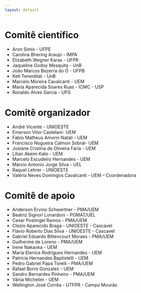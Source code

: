 ```yaml
---
layout: default
---
```


<h1 class="display-5 mb-3">
Comitê científico 
</h1>

 - Aron Simis - UFPE
 - Carolina Bhering Araujo - IMPA
 - Elizabeth Wegner Karas - UFPR
 - Jaqueline Godoy Mesquita - UnB
 - João Marcos Bezerra do Ó - UFPB 
 - Keti Tenenblat - UnB
 - Marcelo Moreira Cavalcanti - UEM
 - Maria Aparecida Soares Ruas - ICMC - USP
 - Ronaldo Alves Garcia - UFG

<h1 class="display-5 mb-3">
    Comitê organizador
</h1>

- André Vicente - UNIOESTE
- Emerson Vitor Castelani- UEM
- Fabio Matheus Amorin Natali - UEM
- Francisco Nogueira Calmon Sobral- UEM
- Josiane Cristina de Oliveira Faria - UEM
- Lilian Akemi Kato - UEM
- Marcelo Escudeiro Hernandes - UEM
- Márcio Antonio Jorge Silva - UEL
- Raquel Lehrer - UNIOESTE
- Valéria Neves Domingos Cavalcanti - UEM – Coordenadora

<h1 class="display-5 mb-3">
    Comitê de apoio
</h1>

- Anderson Ervino Schwertner - PMA/UEM
- Beatriz Signori Lonardoni - PGMAT/UEL
- Cesar Postingel Ramos - PMA/UEM
- Clezio Aparecido Braga - UNIOESTE - Cascavel
- Flávio Roberto Dias Silva - UNIOESTE - Cascavel
- Gabriel Eduardo Bittencourt Moraes - PMA/UEM
- Guilherme de Loreno - PMA/UEM
- Irene Nakaoka - UEM
- Maria Elenice Rodrigues Hernandes - UEM
- Patrícia Hernandes Baptistelli - UEM
- Pedro Gabriel Papa Torelli - PMA/UEM
- Rafael Borro Gonzalez - UEM
- Sandro Bernardes Pinheiro - PMA/UEM
- Vânia Michelim - UEM
- Wellington José Corrêa - UTFPR - Campo Mourão



